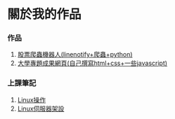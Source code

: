# 關於我的作品

### 作品
1.  [股票爬蟲機器人(linenotify+爬蟲+python)](https://github.com/syuan0327/line_notify)
2.  [大學專題成果網頁(自己撰寫html+css+一些javascript)](https://syuan0327.github.io/syuan0327.github.io-repo/index.html)

### 上課筆記
1.  [Linux操作](https://github.com/syuan0327/Linux-note)
2.  [Linux伺服器架設](https://github.com/syuan0327/linux2)
